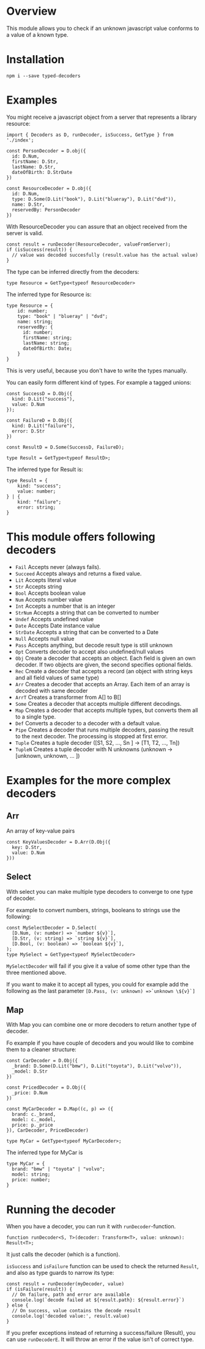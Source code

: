 # Overview

This module allows you to check if an unknown javascript value conforms to a value of a known type.

# Installation

`npm i --save typed-decoders`

# Examples

You might receive a javascript object from a server that represents a library resource:

```
import { Decoders as D, runDecoder, isSuccess, GetType } from './index';

const PersonDecoder = D.obj({
  id: D.Num,
  firstName: D.Str,
  lastName: D.Str,
  dateOfBirth: D.StrDate
})

const ResourceDecoder = D.obj({
  id: D.Num,
  type: D.Some(D.Lit("book"), D.Lit("blueray"), D.Lit("dvd")),
  name: D.Str,
  reservedBy: PersonDecoder
})
```

With ResourceDecoder you can assure that an object received from the server is valid.

```
const result = runDecoder(ResourceDecoder, valueFromServer);
if (isSuccess(result)) {
  // value was decoded succesfully (result.value has the actual value)
}
```

The type can be inferred directly from the decoders:

```
type Resource = GetType<typeof ResourceDecoder>
```

The inferred type for Resource is:

```
type Resource = {
    id: number;
    type: "book" | "blueray" | "dvd";
    name: string;
    reservedBy: {
      id: number;
      firstName: string;
      lastName: string;
      dateOfBirth: Date;
    }
}
```

This is very useful, because you don't have to write the types manually.

You can easily form different kind of types. For example a tagged unions:

```
const SuccessD = D.Obj({
  kind: D.Lit("success"),
  value: D.Num
});

const FailureD = D.Obj({
  kind: D.Lit("failure"),
  error: D.Str
})

const ResultD = D.Some(SuccessD, FailureD);

type Result = GetType<typeof ResultD>;
```

The inferred type for Result is:

```
type Result = {
    kind: "success";
    value: number;
} | {
    kind: "failure";
    error: string;
}
```

# This module offers following decoders

- `Fail` Accepts never (always fails).
- `Succeed` Accepts always and returns a fixed value.
- `Lit` Accepts literal value
- `Str` Accepts string
- `Bool` Accepts boolean value
- `Num` Accepts number value
- `Int` Accepts a number that is an integer
- `StrNum` Accepts a string that can be converted to number
- `Undef` Accepts undefined value
- `Date` Accepts Date instance value
- `StrDate` Accepts a string that can be converted to a Date
- `Null` Accepts null value
- `Pass` Accepts anything, but decode result type is still unknown
- `Opt` Converts decoder to accept also undefined/null values
- `Obj` Create a decoder that accepts an object. Each field is given an own decoder. If two objects are given,
  the second specifies optional fields.
- `Rec` Create a decoder that accepts a record (an object with string keys and all field values of same type)
- `Arr` Creates a decoder that accepts an Array. Each item of an array is decoded with same decoder
- `ArrT` Creates a transformer from A[] to B[]
- `Some` Creates a decoder that accepts multiple different decodings.
- `Map` Creates a decoder that accepts multiple types, but converts them all to a single type.
- `Def` Converts a decoder to a decoder with a default value.
- `Pipe` Creates a decoder that runs multiple decoders, passing the result to the next decoder. The processing is
  stopped at first error.
- `Tuple` Creates a tuple decoder ([S1, S2, ..., Sn ] -> [T1, T2, ..., Tn])
- `TupleN` Creates a tuple decoder with N unknowns (unknown -> [unknown, unknown, ... ])


# Examples for the more complex decoders

## Arr

An array of key-value pairs

```
const KeyValuesDecoder = D.Arr(D.Obj({
  key: D.Str,
  value: D.Num
}))
```

## Select

With select you can make multiple type decoders to converge to one type of decoder.

For example to convert numbers, strings, booleans to strings use the following:

```
const MySelectDecoder = D.Select(
  [D.Num, (v: number) => `number ${v}`],
  [D.Str, (v: string) => `string ${v}`],
  [D.Bool, (v: boolean) => `boolean ${v}`],
);
type MySelect = GetType<typeof MySelectDecoder>
```

`MySelectDecoder` will fail if you give it a value of some other type than the three mentioned above.

If you want to make it to accept all types, you could for example add the following as the last parameter `` [D.Pass, (v: unknown) =>`unknown \${v}`] ``

## Map

With Map you can combine one or more decoders to return another type of decoder.

Fo example if you have couple of decoders and you would like to combine them to a cleaner structure:

```
const CarDecoder = D.Obj({
  _brand: D.Some(D.Lit("bmw"), D.Lit("toyota"), D.Lit("volvo")),
  _model: D.Str
})

const PricedDecoder = D.Obj({
  _price: D.Num
})

const MyCarDecoder = D.Map((c, p) => ({
  brand: c._brand,
  model: c._model,
  price: p._price
}), CarDecoder, PricedDecoder)

type MyCar = GetType<typeof MyCarDecoder>;
```

The inferred type for MyCar is

```
type MyCar = {
  brand: "bmw" | "toyota" | "volvo";
  model: string;
  price: number;
}
```

# Running the decoder

When you have a decoder, you can run it with `runDecoder`-function.

```
function runDecoder<S, T>(decoder: Transform<T>, value: unknown): Result<T>;
```

It just calls the decoder (which is a function).

`isSuccess` and `isFailure` function can be used to check the returned `Result`, and also as
type guards to narrow its type:

```
const result = runDecoder(myDecoder, value)
if (isFailure(result)) {
  // On failure, path and error are available
  console.log(`decode failed at ${result.path}: ${result.error}`)
} else {
  // On success, value contains the decode result
  console.log('decoded value:', result.value)
}
```

If you prefer exceptions instead of returning a success/failure (Result), you can use `runDecoderE`.
It will throw an error if the value isn't of correct type.
